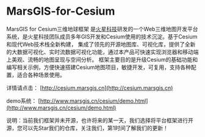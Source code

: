 # MarsGIS-for-Cesium

MarsGIS for Cesium三维地球框架 是[火星科技](http://www.marsgis.cn/)研发的一个Web三维地图开发平台系统，是火星科技团队成员多年GIS开发和Cesium使用的技术沉淀。基于Cesium和现代Web技术栈全新构建， 集成了领先的开源地图库、可视化库，提供了全新的大数据可视化、实时流数据可视化功能，通过本产品可快速实现浏览器和移动端上美观、流畅的地图呈现与空间分析。 框架主要目的是升级Cesium的基础功能和编写相关示例，方便快速搭建Cesium地图项目，敏捷开发，可复用，支持各种配置，适合各种场景使用。

 
详情请点击： [http://cesium.marsgis.cn](http://cesium.marsgis.cn)

demo系统： [http://www.marsgis.cn/cesium/demo.html](http://www.marsgis.cn/cesium/demo.html) 


说明：当前我们框架并未开源，也许将来的某一天，我们选择将平台框架进行开源，您可以先Star我们的仓库，关注我们，第1时间了解我们的更新！
